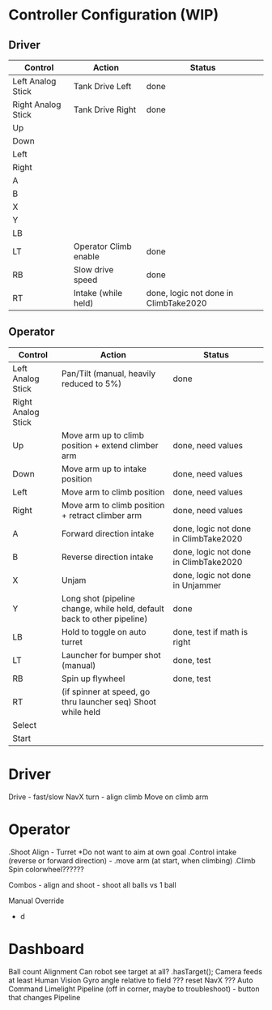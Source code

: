 # Controller Configuration (WIP)

## Driver

| Control | Action | Status |
| --- | --- | --- |
| Left Analog Stick  | Tank Drive Left  | done |
| Right Analog Stick | Tank Drive Right | done |
| Up | |
| Down | |
| Left | |
| Right | |
| A | |
| B | |
| X | |
| Y | |
| LB | |
| LT | Operator Climb enable | done |
| RB | Slow drive speed | done |
| RT | Intake (while held) | done, logic not done in ClimbTake2020 |

## Operator

| Control | Action | Status |
| --- | --- | --- |
| Left Analog Stick  | Pan/Tilt (manual, heavily reduced to 5%) | done |
| Right Analog Stick |  |
| Up | Move arm up to climb position + extend climber arm | done, need values |
| Down | Move arm up to intake position | done, need values |
| Left | Move arm to climb position | done, need values |
| Right | Move arm to climb position + retract climber arm | done, need values |
| A | Forward direction intake | done, logic not done in ClimbTake2020 |
| B | Reverse direction intake | done, logic not done in ClimbTake2020 |
| X | Unjam | done, logic not done in Unjammer |
| Y | Long shot (pipeline change, while held, default back to other pipeline) | done |
| LB | Hold to toggle on auto turret | done, test if math is right |
| LT | Launcher for bumper shot (manual) | done, test |
| RB | Spin up flywheel | done, test |
| RT | (if spinner at speed, go thru launcher seq) Shoot while held |
| Select |  |
| Start |  |

# Driver
Drive
    - fast/slow
NavX turn 
    - align climb
Move on climb arm

# Operator
.Shoot
Align
    - Turret
        *Do not want to aim at own goal
.Control intake (reverse or forward direction)
    - .move arm (at start, when climbing)
.Climb
Spin colorwheel??????

Combos
    - align and shoot
    - shoot all balls vs 1 ball

Manual Override
- d

# Dashboard
Ball count
Alignment
Can robot see target at all?
    .hasTarget();
Camera feeds
    at least Human Vision
Gyro angle relative to field
??? reset NavX ???
Auto Command
Limelight Pipeline (off in corner, maybe to troubleshoot)
    - button that changes Pipeline

